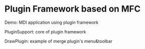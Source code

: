 Plugin Framework based on MFC
======

Demo:
MDI application using plugin framework

PluginSupport:
core of plugin framework

DrawPlugin:
example of merge plugin's menu&toolbar